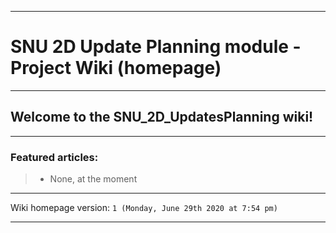 
***

# SNU 2D Update Planning module - Project Wiki (homepage)

***

## Welcome to the SNU_2D_UpdatesPlanning wiki!

***

### Featured articles:

> * None, at the moment

***

Wiki homepage version: `1 (Monday, June 29th 2020 at 7:54 pm)`

***

